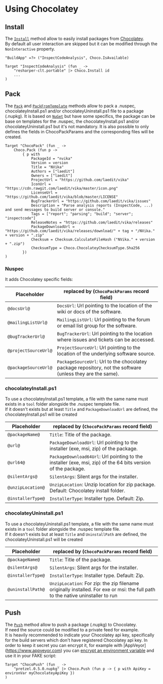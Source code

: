 # Using Chocolatey


## Install

The [`Install`](apidocs/fake-choco.html) method allow to easily install packages from [Chocolatey](https://chocolatey.org).  
By default all user interaction are skipped but it can be modified through the `NonInteractive` property.


    "BuildApp" =?> ("InspectCodeAnalysis", Choco.IsAvailable)

    Target "InspectCodeAnalysis" (fun _ ->
        "resharper-clt.portable" |> Choco.Install id
        ...
    )

## Pack

The [`Pack`](apidocs/fake-choco.html) and [`PackFromTemplate`](apidocs/fake-choco.html) methods allow to pack a .nuspec, chocolateyInstall.ps1 and/or chocolateyUninstall.ps1 file to a package (.nupkg).
It is based on [`NuGet`](create-nuget-package.html) but have some specifics, the package can be base on templates for the .nuspec, the chocolateyInstall.ps1 and/or chocolateyUninstall.ps1 but it's not mandatory.
It is also possible to only defines the fields in ChocoPackParams and the corresponding files will be created.

    Target "ChocoPack" (fun _ ->
        Choco.Pack (fun p -> 
            { p with 
                PackageId = "nvika"
                Version = version
                Title = "NVika"
                Authors = ["laedit"]
                Owners = ["laedit"]
                ProjectUrl = "https://github.com/laedit/vika"
                IconUrl = "https://cdn.rawgit.com/laedit/vika/master/icon.png"
                LicenseUrl = "https://github.com/laedit/vika/blob/master/LICENSE"
                BugTrackerUrl = "https://github.com/laedit/vika/issues"
                Description = "Parse analysis reports (InspectCode, ...) and send messages to build server or console."
                Tags = ["report"; "parsing"; "build"; "server"; "inspectcode"]
                ReleaseNotes = "https://github.com/laedit/vika/releases"
                PackageDownloadUrl = "https://github.com/laedit/vika/releases/download/" + tag + "/NVika." + version + ".zip"
                Checksum = Checksum.CalculateFileHash ("NVika." + version + ".zip")
                ChecksumType = Choco.ChocolateyChecksumType.Sha256
            })
    )


### Nuspec
It adds Chocolatey specific fields:

Placeholder | replaced by (`ChocoPackParams` record field)
--- | ---
`@docsUrl@` | `DocsUrl`: Url pointing to the location of the wiki or docs of the software.
`@mailingListUrl@` | `MailingListUrl`: Url pointing to the forum or email list group for the software.
`@bugTrackerUrl@` | `BugTrackerUrl`: Url pointing to the location where issues and tickets can be accessed.
`@projectSourceUrl@` | `ProjectSourceUrl`: Url pointing to the location of the underlying software source.
`@packageSourceUrl@` | `PackageSourceUrl`: Url to the chocolatey package repository, not the software (unless they are the same).

### chocolateyInstall.ps1
To use a chocolateyInstall.ps1 template, a file with the same name must exists in a `tool` folder alongside the .nuspec template file.  
If it doesn't exists but at least `Title` and `PackageDownloadUrl` are defined, the chocolateyInstall.ps1 will be created

Placeholder | replaced by (`ChocoPackParams` record field)
--- | ---
`@packageName@` | `Title`: Title of the package.
`@url@` | `PackageDownloadUrl`: Url pointing to the installer (exe, msi, zip) of the package.
`@url64@` | `PackageDownload64Url`: Url pointing to the installer (exe, msi, zip) of the 64 bits version of the package.
`@silentArgs@` | `SilentArgs`: Silent args for the installer.
`@unzipLocation@` | `UnzipLocation`: Unzip location for zip package. Default: Chocolatey install folder.
`@installerType@` | `InstallerType`: Installer type. Default: Zip.

### chocolateyUninstall.ps1
To use a chocolateyUninstall.ps1 template, a file with the same name must exists in a `tool` folder alongside the .nuspec template file.  
If it doesn't exists but at least `Title` and `UninstallPath` are defined, the chocolateyUninstall.ps1 will be created

Placeholder | replaced by (`ChocoPackParams` record field)
--- | ---
`@packageName@` | `Title`: Title of the package.
`@silentArgs@` | `SilentArgs`: Silent args for the installer.
`@installerType@` | `InstallerType`: Installer type. Default: Zip.
`@uninstallPath@` | `UnzipLocation`: For zip: the zip filename originally installed. For exe or msi: the full path to the native uninstaller to run

## Push

The [`Push`](apidocs/fake-choco.html) method allow to push a package (.nupkg) to Chocolatey.  
If need the source could be modified to a private feed for example.  
It is heavily recommended to indicate your Chocolatey api key, specifically for the build servers which don't have registered Chocolatey api key.
In order to keep it secret you can encrypt it, for example with |AppVeyor](https://www.appveyor.com) you can [encrypt an environment variable](https://www.appveyor.com/docs/build-configuration#secure-variables) and use it in your FAKE script:

    Target "ChocoPush" (fun _ ->
        "pretzel.0.5.0.nupkg" |> Choco.Push (fun p -> { p with ApiKey = environVar myChocolateyApiKey })
    )
